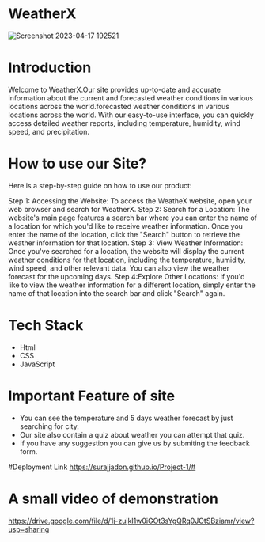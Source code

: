# WeatherX
![Screenshot 2023-04-17 192521](https://user-images.githubusercontent.com/130445022/232511400-973431f6-d89e-4cae-be20-050e152a7f70.png)

# Introduction
Welcome to WeatherX.Our site provides up-to-date and accurate information about the current and forecasted weather conditions in various locations across the world.forecasted weather conditions in various locations across the world. With our easy-to-use interface,
you can quickly access detailed weather reports, including temperature, humidity, wind speed, and precipitation.

# How to use our Site?
Here is a step-by-step guide on how to use our product:

Step 1: Accessing the Website: To access the WeatheX website, open your web browser and search for WeatherX.
Step 2: Search for a Location: The website's main page features a search bar where you can enter the name of a location for which you'd like to receive weather information. Once you enter the name of the location, click the "Search" button to retrieve the weather information for that location.
Step 3: View Weather Information: Once you've searched for a location, the website will display the current weather conditions for that location, including the temperature, humidity, wind speed, and other relevant data. You can also view the weather forecast for the upcoming days.
Step 4:Explore Other Locations: If you'd like to view the weather information for a different location, simply enter the name of that location into the search bar and click "Search" again.

# Tech Stack
* Html
* CSS 
* JavaScript

# Important Feature of site
* You can see the temperature and 5 days weather forecast by just searching for city.
* Our site also contain a quiz about weather you can attempt that quiz.
* If you have any suggestion you can give us by submiting the feedback form.

#Deployment Link
https://surajjadon.github.io/Project-1/#

# A small video of demonstration
https://drive.google.com/file/d/1j-zujkI1w0iGOt3sYgQRq0JOtSBziamr/view?usp=sharing
